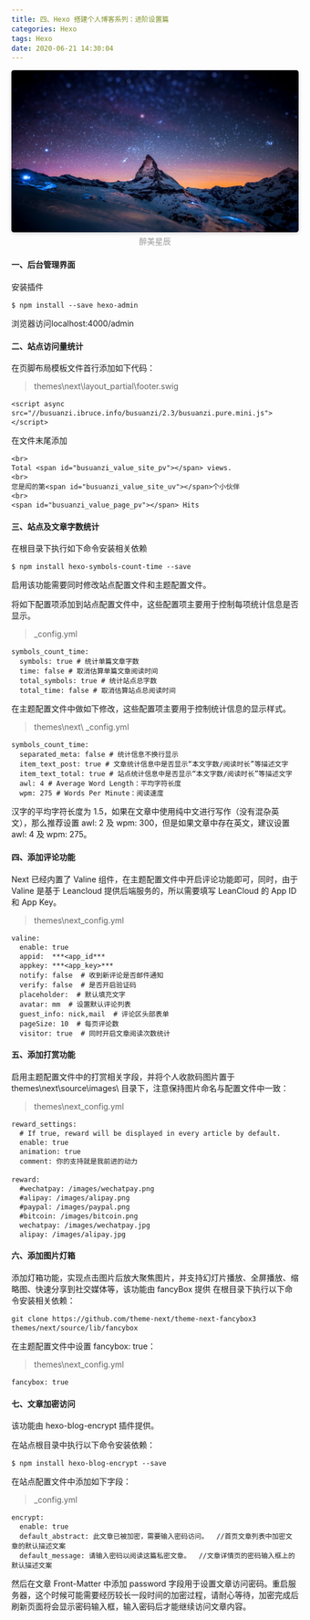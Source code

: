 ```yaml
---
title: 四、Hexo 搭建个人博客系列：进阶设置篇
categories: Hexo
tags: Hexo
date: 2020-06-21 14:30:04
---
```

<center>
    <img style="border-radius: 0.3125em;
    box-shadow: 0 2px 4px 0 rgba(34,36,38,.12),0 2px 10px 0 rgba(34,36,38,.08);" 
    src="Hexo-搭建个人博客系列：进阶设置篇/星辰.jpg">
    <br>
    <div style="color:orange;
    display: inline-block;
    color: #999;
    padding: 2px;">醉美星辰</div>
</center>


#### 一、后台管理界面 
<!-- more -->
安装插件
```
$ npm install --save hexo-admin
```
浏览器访问localhost:4000/admin

#### 二、站点访问量统计
在页脚布局模板文件首行添加如下代码：

> themes\next\layout_partial\footer.swig
```
<script async src="//busuanzi.ibruce.info/busuanzi/2.3/busuanzi.pure.mini.js">
</script>
```
在文件末尾添加

```
<br>
Total <span id="busuanzi_value_site_pv"></span> views.
<br>
您是闳的第<span id="busuanzi_value_site_uv"></span>个小伙伴
<br>
<span id="busuanzi_value_page_pv"></span> Hits
```

#### 三、站点及文章字数统计

在根目录下执行如下命令安装相关依赖
```
$ npm install hexo-symbols-count-time --save
```
启用该功能需要同时修改站点配置文件和主题配置文件。

将如下配置项添加到站点配置文件中，这些配置项主要用于控制每项统计信息是否显示。

> _config.yml
```
symbols_count_time:
  symbols: true # 统计单篇文章字数
  time: false # 取消估算单篇文章阅读时间
  total_symbols: true # 统计站点总字数
  total_time: false # 取消估算站点总阅读时间
```
在主题配置文件中做如下修改，这些配置项主要用于控制统计信息的显示样式。

> themes\next\ _config.yml
```
symbols_count_time:
  separated_meta: false # 统计信息不换行显示
  item_text_post: true # 文章统计信息中是否显示“本文字数/阅读时长”等描述文字
  item_text_total: true # 站点统计信息中是否显示“本文字数/阅读时长”等描述文字
  awl: 4 # Average Word Length：平均字符长度
  wpm: 275 # Words Per Minute：阅读速度
```
汉字的平均字符长度为 1.5，如果在文章中使用纯中文进行写作（没有混杂英文），那么推荐设置 awl: 2 及 wpm: 300，但是如果文章中存在英文，建议设置 awl: 4 及 wpm: 275。

#### 四、添加评论功能

Next 已经内置了 Valine 组件，在主题配置文件中开启评论功能即可，同时，由于 Valine 是基于 Leancloud 提供后端服务的，所以需要填写 LeanCloud 的 App ID 和 App Key。

> themes\next_config.yml
```
valine:
  enable: true
  appid:  ***<app_id***
  appkey: ***<app_key>***
  notify: false  # 收到新评论是否邮件通知
  verify: false  # 是否开启验证码
  placeholder:  # 默认填充文字
  avatar: mm  # 设置默认评论列表
  guest_info: nick,mail  # 评论区头部表单
  pageSize: 10  # 每页评论数
  visitor: true  # 同时开启文章阅读次数统计
```

#### 五、添加打赏功能

启用主题配置文件中的打赏相关字段，并将个人收款码图片置于 themes\next\source\images\ 目录下，注意保持图片命名与配置文件中一致：

> themes\next_config.yml
```
reward_settings:
  # If true, reward will be displayed in every article by default.
  enable: true
  animation: true
  comment: 你的支持就是我前进的动力

reward:
  #wechatpay: /images/wechatpay.png
  #alipay: /images/alipay.png
  #paypal: /images/paypal.png
  #bitcoin: /images/bitcoin.png
  wechatpay: /images/wechatpay.jpg
  alipay: /images/alipay.jpg  
```

#### 六、添加图片灯箱
添加灯箱功能，实现点击图片后放大聚焦图片，并支持幻灯片播放、全屏播放、缩略图、快速分享到社交媒体等，该功能由 fancyBox 提供
在根目录下执行以下命令安装相关依赖：
```
git clone https://github.com/theme-next/theme-next-fancybox3 themes/next/source/lib/fancybox
```
在主题配置文件中设置 fancybox: true：

> themes\next_config.yml
```
fancybox: true
```

#### 七、文章加密访问
该功能由 hexo-blog-encrypt 插件提供。

在站点根目录中执行以下命令安装依赖：
```
$ npm install hexo-blog-encrypt --save
```
在站点配置文件中添加如下字段：

> _config.yml
```
encrypt:
  enable: true
  default_abstract: 此文章已被加密，需要输入密码访问。  //首页文章列表中加密文章的默认描述文案
  default_message: 请输入密码以阅读这篇私密文章。  //文章详情页的密码输入框上的默认描述文案
```
然后在文章 Front-Matter 中添加 password 字段用于设置文章访问密码。重启服务器，这个时候可能需要经历较长一段时间的加密过程，请耐心等待，加密完成后刷新页面将会显示密码输入框，输入密码后才能继续访问文章内容。